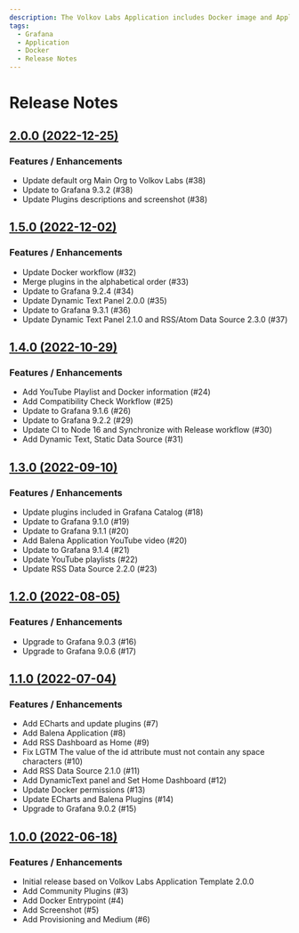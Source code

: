 ```yaml
---
description: The Volkov Labs Application includes Docker image and Application plugin with information about Volkov Labs supported Grafana plugins.
tags:
  - Grafana
  - Application
  - Docker
  - Release Notes
---
```


# Release Notes

## [2.0.0 (2022-12-25)](https://github.com/VolkovLabs/volkovlabs-app/releases/tag/v2.0.0)

### Features / Enhancements

- Update default org Main Org to Volkov Labs (#38)
- Update to Grafana 9.3.2 (#38)
- Update Plugins descriptions and screenshot (#38)

## [1.5.0 (2022-12-02)](https://github.com/VolkovLabs/volkovlabs-app/releases/tag/v1.5.0)

### Features / Enhancements

- Update Docker workflow (#32)
- Merge plugins in the alphabetical order (#33)
- Update to Grafana 9.2.4 (#34)
- Update Dynamic Text Panel 2.0.0 (#35)
- Update to Grafana 9.3.1 (#36)
- Update Dynamic Text Panel 2.1.0 and RSS/Atom Data Source 2.3.0 (#37)

## [1.4.0 (2022-10-29)](https://github.com/VolkovLabs/volkovlabs-app/releases/tag/v1.4.0)

### Features / Enhancements

- Add YouTube Playlist and Docker information (#24)
- Add Compatibility Check Workflow (#25)
- Update to Grafana 9.1.6 (#26)
- Update to Grafana 9.2.2 (#29)
- Update CI to Node 16 and Synchronize with Release workflow (#30)
- Add Dynamic Text, Static Data Source (#31)

## [1.3.0 (2022-09-10)](https://github.com/VolkovLabs/volkovlabs-app/releases/tag/v1.3.0)

### Features / Enhancements

- Update plugins included in Grafana Catalog (#18)
- Update to Grafana 9.1.0 (#19)
- Update to Grafana 9.1.1 (#20)
- Add Balena Application YouTube video (#20)
- Update to Grafana 9.1.4 (#21)
- Update YouTube playlists (#22)
- Update RSS Data Source 2.2.0 (#23)

## [1.2.0 (2022-08-05)](https://github.com/VolkovLabs/volkovlabs-app/releases/tag/v1.2.0)

### Features / Enhancements

- Upgrade to Grafana 9.0.3 (#16)
- Upgrade to Grafana 9.0.6 (#17)

## [1.1.0 (2022-07-04)](https://github.com/VolkovLabs/volkovlabs-app/releases/tag/v1.1.0)

### Features / Enhancements

- Add ECharts and update plugins (#7)
- Add Balena Application (#8)
- Add RSS Dashboard as Home (#9)
- Fix LGTM The value of the id attribute must not contain any space characters (#10)
- Add RSS Data Source 2.1.0 (#11)
- Add DynamicText panel and Set Home Dashboard (#12)
- Update Docker permissions (#13)
- Update ECharts and Balena Plugins (#14)
- Upgrade to Grafana 9.0.2 (#15)

## [1.0.0 (2022-06-18)](https://github.com/VolkovLabs/volkovlabs-app/releases/tag/v1.0.0)

### Features / Enhancements

- Initial release based on Volkov Labs Application Template 2.0.0
- Add Community Plugins (#3)
- Add Docker Entrypoint (#4)
- Add Screenshot (#5)
- Add Provisioning and Medium (#6)
